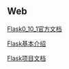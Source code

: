 ## Web

[Flask0_10_1官方文档](/07Flask/Flask0_10_1官方文档/index.html)

[Flask基本介绍](/07Flask\Flask框架讲义\index.html)

[Flask项目文档](/07Flask/Flask项目(不分离)/index.html)
